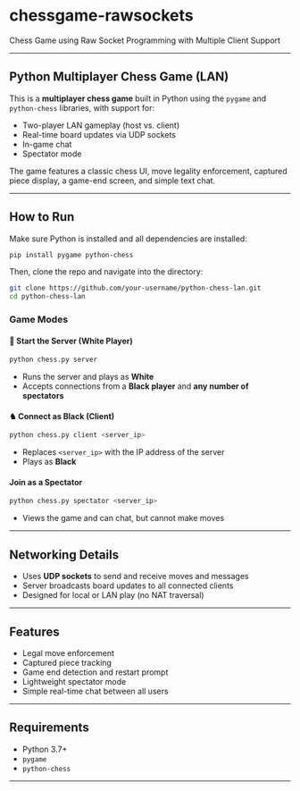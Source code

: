 # chessgame-rawsockets
Chess Game using Raw Socket Programming with Multiple Client Support

---

##  Python Multiplayer Chess Game (LAN)

This is a **multiplayer chess game** built in Python using the `pygame` and `python-chess` libraries, with support for:

- Two-player LAN gameplay (host vs. client)
- Real-time board updates via UDP sockets
- In-game chat
- Spectator mode

The game features a classic chess UI, move legality enforcement, captured piece display, a game-end screen, and simple text chat.

---

##  How to Run

Make sure Python is installed and all dependencies are installed:

```bash
pip install pygame python-chess
```

Then, clone the repo and navigate into the directory:

```bash
git clone https://github.com/your-username/python-chess-lan.git
cd python-chess-lan
```

###  Game Modes

#### 🏁 Start the Server (White Player)

```bash
python chess.py server
```

- Runs the server and plays as **White**
- Accepts connections from a **Black player** and **any number of spectators**

#### ♞ Connect as Black (Client)

```bash
python chess.py client <server_ip>
```

- Replaces `<server_ip>` with the IP address of the server
- Plays as **Black**

####  Join as a Spectator

```bash
python chess.py spectator <server_ip>
```

- Views the game and can chat, but cannot make moves

---

##  Networking Details

- Uses **UDP sockets** to send and receive moves and messages
- Server broadcasts board updates to all connected clients
- Designed for local or LAN play (no NAT traversal)

---

##  Features

- Legal move enforcement
- Captured piece tracking
- Game end detection and restart prompt
- Lightweight spectator mode
- Simple real-time chat between all users

---

##  Requirements

- Python 3.7+
- `pygame`
- `python-chess`

---
